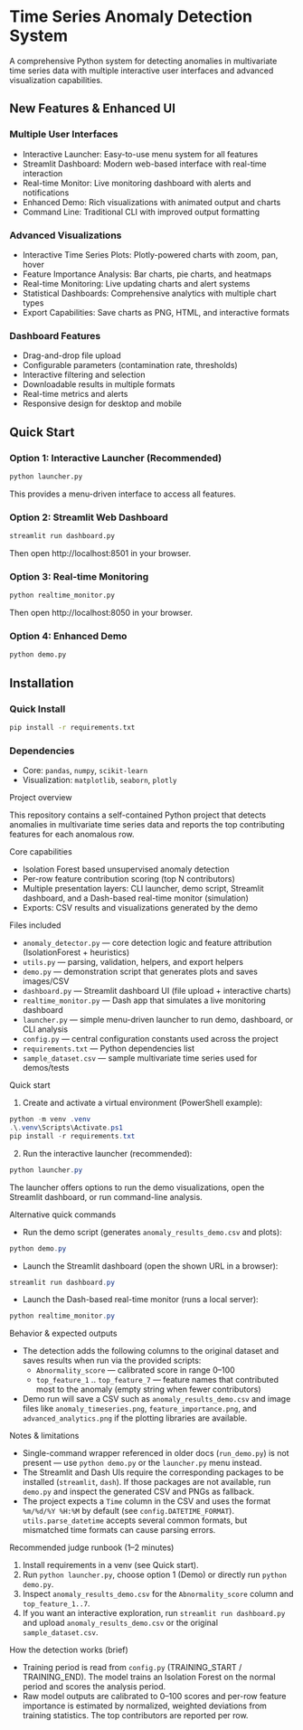 # Time Series Anomaly Detection System

A comprehensive Python system for detecting anomalies in multivariate time series data with multiple interactive user interfaces and advanced visualization capabilities.

## New Features & Enhanced UI

### Multiple User Interfaces
- Interactive Launcher: Easy-to-use menu system for all features
- Streamlit Dashboard: Modern web-based interface with real-time interaction
- Real-time Monitor: Live monitoring dashboard with alerts and notifications
- Enhanced Demo: Rich visualizations with animated output and charts
- Command Line: Traditional CLI with improved output formatting

### Advanced Visualizations
- Interactive Time Series Plots: Plotly-powered charts with zoom, pan, hover
- Feature Importance Analysis: Bar charts, pie charts, and heatmaps
- Real-time Monitoring: Live updating charts and alert systems
- Statistical Dashboards: Comprehensive analytics with multiple chart types
- Export Capabilities: Save charts as PNG, HTML, and interactive formats

### Dashboard Features
- Drag-and-drop file upload
- Configurable parameters (contamination rate, thresholds)
- Interactive filtering and selection
- Downloadable results in multiple formats
- Real-time metrics and alerts
- Responsive design for desktop and mobile

## Quick Start

### Option 1: Interactive Launcher (Recommended)
```bash
python launcher.py
```
This provides a menu-driven interface to access all features.

### Option 2: Streamlit Web Dashboard
```bash
streamlit run dashboard.py
```
Then open http://localhost:8501 in your browser.

### Option 3: Real-time Monitoring
```bash
python realtime_monitor.py
```
Then open http://localhost:8050 in your browser.

### Option 4: Enhanced Demo
```bash
python demo.py
```

## Installation

### Quick Install
```bash
pip install -r requirements.txt
```

### Dependencies
- Core: `pandas`, `numpy`, `scikit-learn`
- Visualization: `matplotlib`, `seaborn`, `plotly`


Project overview

This repository contains a self-contained Python project that detects anomalies in multivariate time series data and reports the top contributing features for each anomalous row.

Core capabilities
- Isolation Forest based unsupervised anomaly detection
- Per-row feature contribution scoring (top N contributors)
- Multiple presentation layers: CLI launcher, demo script, Streamlit dashboard, and a Dash-based real-time monitor (simulation)
- Exports: CSV results and visualizations generated by the demo

Files included
- `anomaly_detector.py` — core detection logic and feature attribution (IsolationForest + heuristics)
- `utils.py` — parsing, validation, helpers, and export helpers
- `demo.py` — demonstration script that generates plots and saves images/CSV
- `dashboard.py` — Streamlit dashboard UI (file upload + interactive charts)
- `realtime_monitor.py` — Dash app that simulates a live monitoring dashboard
- `launcher.py` — simple menu-driven launcher to run demo, dashboard, or CLI analysis
- `config.py` — central configuration constants used across the project
- `requirements.txt` — Python dependencies list
- `sample_dataset.csv` — sample multivariate time series used for demos/tests

Quick start 
1) Create and activate a virtual environment (PowerShell example):

```powershell
python -m venv .venv
.\.venv\Scripts\Activate.ps1
pip install -r requirements.txt
```

2) Run the interactive launcher (recommended):

```powershell
python launcher.py
```

The launcher offers options to run the demo visualizations, open the Streamlit dashboard, or run command-line analysis.

Alternative quick commands
- Run the demo script (generates `anomaly_results_demo.csv` and plots):

```powershell
python demo.py
```

- Launch the Streamlit dashboard (open the shown URL in a browser):

```powershell
streamlit run dashboard.py
```

- Launch the Dash-based real-time monitor (runs a local server):

```powershell
python realtime_monitor.py
```

Behavior & expected outputs
- The detection adds the following columns to the original dataset and saves results when run via the provided scripts:
	- `Abnormality_score` — calibrated score in range 0–100
	- `top_feature_1` .. `top_feature_7` — feature names that contributed most to the anomaly (empty string when fewer contributors)
- Demo run will save a CSV such as `anomaly_results_demo.csv` and image files like `anomaly_timeseries.png`, `feature_importance.png`, and `advanced_analytics.png` if the plotting libraries are available.

Notes & limitations
- Single-command wrapper referenced in older docs (`run_demo.py`) is not present — use `python demo.py` or the `launcher.py` menu instead.
- The Streamlit and Dash UIs require the corresponding packages to be installed (`streamlit`, `dash`). If those packages are not available, run `demo.py` and inspect the generated CSV and PNGs as fallback.
- The project expects a `Time` column in the CSV and uses the format `%m/%d/%Y %H:%M` by default (see `config.DATETIME_FORMAT`). `utils.parse_datetime` accepts several common formats, but mismatched time formats can cause parsing errors.

Recommended judge runbook (1–2 minutes)
1) Install requirements in a venv (see Quick start).
2) Run `python launcher.py`, choose option 1 (Demo) or directly run `python demo.py`.
3) Inspect `anomaly_results_demo.csv` for the `Abnormality_score` column and `top_feature_1..7`.
4) If you want an interactive exploration, run `streamlit run dashboard.py` and upload `anomaly_results_demo.csv` or the original `sample_dataset.csv`.

How the detection works (brief)
- Training period is read from `config.py` (TRAINING_START / TRAINING_END). The model trains an Isolation Forest on the normal period and scores the analysis period.
- Raw model outputs are calibrated to 0–100 scores and per-row feature importance is estimated by normalized, weighted deviations from training statistics. The top contributors are reported per row.


